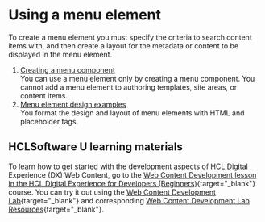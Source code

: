 # Using a menu element

To create a menu element you must specify the criteria to search content items with, and then create a layout for the metadata or content to be displayed in the menu element.

1.  [Creating a menu component](wcm_dev_elements_menu_creating.md)  
You can use a menu element only by creating a menu component. You cannot add a menu element to authoring templates, site areas, or content items.
2.  [Menu element design examples](wcm_dev_elements_menu_design.md)  
You format the design and layout of menu elements with HTML and placeholder tags.

## HCLSoftware U learning materials

To learn how to get started with the development aspects of HCL Digital Experience (DX) Web Content, go to the [Web Content Development lesson in the HCL Digital Experience for Developers (Beginners)](https://hclsoftwareu.hcltechsw.com/component/axs/?view=sso_config&id=3&forward=https%3A%2F%2Fhclsoftwareu.hcltechsw.com%2Fcourses%2Flesson%2F%3Fid%3D414 ){target="_blank"} course. You can try it out using the [Web Content Development Lab](https://hclsoftwareu.hcltechsw.com/images/Lc4sMQCcN5uxXmL13gSlsxClNTU3Mjc3NTc4MTc2/DS_Academy/DX/Developer/HDX-DEV-100_Web_Content_Development.pdf){target="_blank"} and corresponding [Web Content Development Lab Resources](https://hclsoftwareu.hcltechsw.com/images/Lc4sMQCcN5uxXmL13gSlsxClNTU3Mjc3NTc4MTc2/DS_Academy/DX/Developer/HDX-DEV-100_Web_Content_Development_Lab_Resources.zip){target="_blank"}.